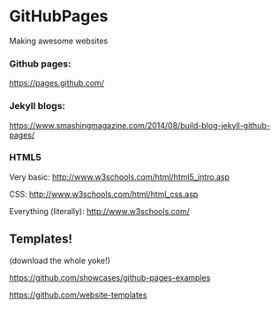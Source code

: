 # GitHubPages
Making awesome websites

### Github pages:
https://pages.github.com/

### Jekyll blogs:
https://www.smashingmagazine.com/2014/08/build-blog-jekyll-github-pages/

### HTML5
Very basic: http://www.w3schools.com/html/html5_intro.asp

CSS: http://www.w3schools.com/html/html_css.asp

Everything (literally): http://www.w3schools.com/

## Templates!
(download the whole yoke!)

https://github.com/showcases/github-pages-examples

https://github.com/website-templates


<!-- # Online presence
Get your academic profiles!

### Google Scholar (once you have one paper in)
https://scholar.google.co.uk/citations?hl=en

### ORCID (to do first - it links with the ones below)
http://orcid.org/

### Figshare (for your data)
https://figshare.com/

### ResearcherID
http://www.researcherid.com/

### ResearchGate
https://www.researchgate.net

### LinkedIn
https://linkedin.com/

> Pro-tip for ResearchGate a LinkedIn: they both are horrible spam bots that will annoy you from day one. Unsubscribe all the possible things in the options!

### Bonuses:
Twitter: https://twitter.com/
ImpactStory (goes well with Twitter): https://impactstory.org/

> Twitter might sound superficial but it has some clear academic benefits if used for academic purpose (please don't post pictures of your lunch/cat)!
-->
